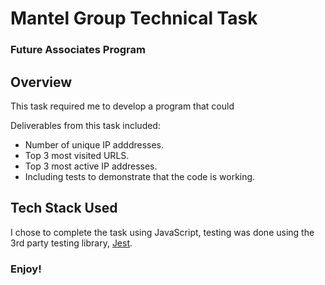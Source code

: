 # Mantel Group Technical Task
### Future Associates Program

## Overview
This task required me to develop a program that could 

Deliverables from this task included:

- Number of unique IP adddresses.
- Top 3 most visited URLS.
- Top 3 most active IP addresses.
- Including tests to demonstrate that the code is working.

## Tech Stack Used
I chose to complete the task using JavaScript, testing was done using the 3rd party testing library, [Jest](https://jestjs.io/).

### Enjoy!